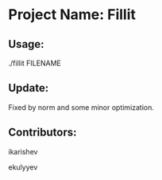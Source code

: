 # Project Name: Fillit

## Usage:

./fillit FILENAME


## Update:

Fixed by norm and some minor optimization.


## Contributors:

ikarishev

ekulyyev
